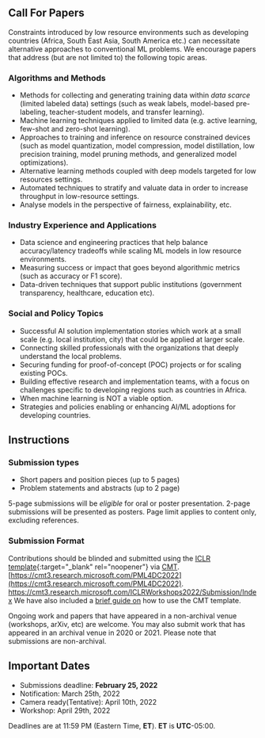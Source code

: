## Call For Papers

Constraints introduced by low resource environments such as developing countries (Africa, South East Asia, South America etc.) can  necessitate alternative approaches to conventional ML problems. We encourage papers that address (but are not limited to) the following topic areas. 

### Algorithms and Methods 

- Methods for collecting and generating training data within _data scarce_ (limited labeled data) settings (such as weak labels, model-based pre-labeling, teacher-student models, and transfer learning).
- Machine learning techniques applied to limited data (e.g. active learning, few-shot and zero-shot learning).
- Approaches to training and inference on resource constrained devices (such as model quantization, model compression, model distillation, low precision training, model pruning methods, and generalized model optimizations).
- Alternative learning methods coupled with deep models targeted for low resources settings.
- Automated techniques to stratify and valuate data in order to increase throughput in low-resource settings. 
- Analyse models in the perspective of fairness, explainability, etc.

### Industry Experience and Applications

- Data science and engineering practices that help balance accuracy/latency tradeoffs while scaling ML models in low resource environments.
- Measuring success or impact that goes beyond algorithmic metrics (such as accuracy or F1 score).
- Data-driven techniques that support public institutions (government transparency, healthcare, education etc).

### Social and Policy Topics 

- Successful AI solution implementation stories which work at a small scale (e.g. local institution, city) that could be applied at larger scale.
- Connecting skilled professionals with the organizations that deeply understand the local problems.
- Securing funding for proof-of-concept (POC) projects or for scaling existing POCs.
- Building effective research and implementation teams, with a focus on challenges specific to developing regions such as countries in Africa.
- When machine learning is NOT a viable option.
- Strategies and policies enabling or enhancing AI/ML adoptions for developing countries.

## Instructions

### Submission types
- Short papers and position pieces (up to 5 pages)
- Problem statements and abstracts (up to 2 page)

5-page submissions will be _eligible_ for oral or poster presentation. 2-page submissions will be presented as posters. Page limit applies to content only, excluding references.

### Submission Format
Contributions should be blinded and submitted using the [ICLR template](https://github.com/ICLR/Master-Template/blob/master/archive/iclr2022.zip){:target="_blank" rel="noopener"} via [CMT](https://cmt3.research.microsoft.com/PML4DC2022).   
[https://cmt3.research.microsoft.com/PML4DC2022](https://cmt3.research.microsoft.com/PML4DC2022). https://cmt3.research.microsoft.com/ICLRWorkshops2022/Submission/Index
We have also included a [brief guide on](formatting) how to use the CMT template.

Ongoing work and papers that have appeared in a non-archival venue (workshops, arXiv, etc) are welcome. You may also submit work that has appeared in an archival venue in 2020 or 2021. Please note that submissions are non-archival.

## Important Dates

- Submissions deadline:         **February 25, 2022**
- Notification:                 March 25th, 2022 
- Camera ready(Tentative):      April 10th, 2022
- Workshop:                     April 29th, 2022

Deadlines are at 11:59 PM (Eastern Time, **ET**). **ET** is **UTC**-05:00.

